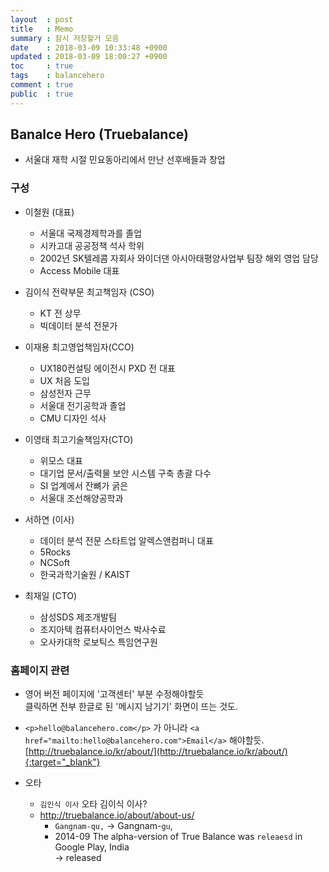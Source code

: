 ```yaml
---
layout  : post
title   : Memo
summary : 잠시 저장할거 모음
date    : 2018-03-09 10:33:48 +0900
updated : 2018-03-09 18:00:27 +0900
toc     : true
tags	: balancehero
comment : true
public  : true
---
```


## Banalce Hero (Truebalance)
* 서울대 재학 시절 민요동아리에서 만난 선후배들과 창업

### 구성
* 이철원 (대표)
  * 서울대 국제경제학과를 졸업
  * 시카고대 공공정책 석사 학위
  * 2002년 SK텔레콤 자회사 와이더댄 아시아태평양사업부 팀장 해외 영업 담당
  * Access Mobile 대표

* 김이식 전략부문 최고책임자 (CSO)
  * KT 전 상무
  * 빅데이터 분석 전문가

* 이재용 최고영업책임자(CCO)
  * UX180컨설팅 에이전시 PXD 전 대표
  * UX 처음 도입
  * 삼성전자 근무
  * 서울대 전기공학과 졸업
  * CMU 디자인 석사

* 이영태 최고기술책임자(CTO)
  * 위모스 대표
  * 대기업 문서/출력물 보안 시스템 구축 총괄 다수
  * SI 업계에서 잔뼈가 굵은
  * 서울대 조선해양공학과

* 서하연 (이사)
  * 데이터 분석 전문 스타트업 알렉스앤컴퍼니 대표
  * 5Rocks
  * NCSoft
  * 한국과학기술원 / KAIST

* 최재일 (CTO)
  * 삼성SDS 제조개발팀
  * 조지아텍 컴퓨터사이언스 박사수료
  * 오사카대학 로보틱스 특임연구원

### 홈페이지 관련
* 영어 버전 페이지에 '고객센터' 부분 수정해야할듯 <br />
  클릭하면 전부 한글로 된 '메시지 남기기' 화면이 뜨는 것도.
* `<p>hello@balancehero.com</p>` 가 아니라 `<a href="mailto:hello@balancehero.com">Email</a>` 해야할듯. <br />
  [http://truebalance.io/kr/about/](http://truebalance.io/kr/about/){:target="_blank"}

* 오타
  * `김인식 이사` 오타 김이식 이사?
  * http://truebalance.io/about/about-us/
    * `Gangnam-qu,` -> Gangnam-`gu`,
    * 2014-09 The alpha-version of True Balance was `releaesd` in Google Play, India  <br />
      -> released
